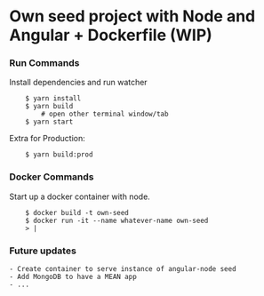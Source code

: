 # Own seed project with Node and Angular + Dockerfile (WIP)

### Run Commands
Install dependencies and run watcher
```
    $ yarn install
    $ yarn build
        # open other terminal window/tab
    $ yarn start  
``` 

Extra for Production:
```
    $ yarn build:prod
```

### Docker Commands
Start up a docker container with node.
```
    $ docker build -t own-seed
    $ docker run -it --name whatever-name own-seed
    > |
```

### Future updates
    - Create container to serve instance of angular-node seed
    - Add MongoDB to have a MEAN app
    - ...
    